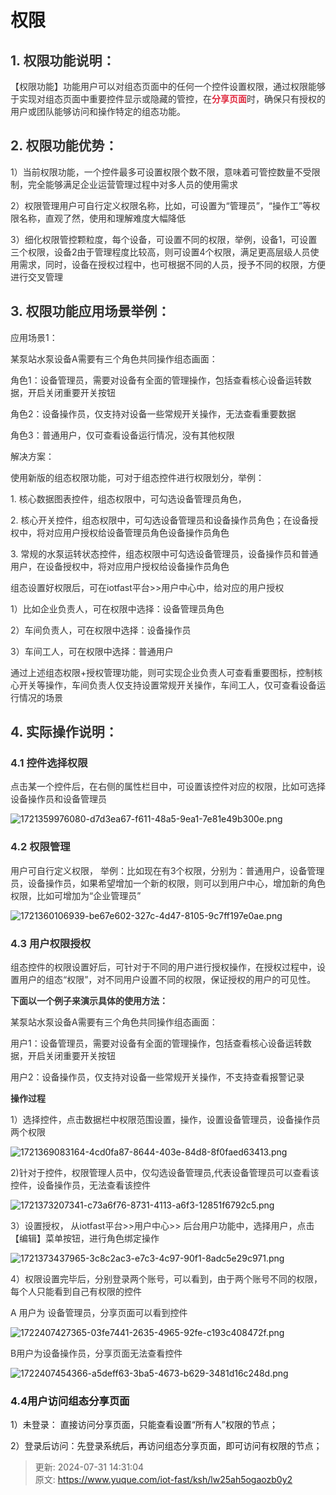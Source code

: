 # 权限

## <font style="color:rgb(51, 51, 51);">1. 权限功能说明：</font>
<font style="color:rgb(51, 51, 51);">【权限功能】功能用户可以对组态页面中的任何一个控件设置权限，通过权限能够于实现对组态页面中重要控件显示或隐藏的管控，在</font>**<font style="color:#DF2A3F;">分享页面</font>**<font style="color:rgb(51, 51, 51);">时，确保只有授权的用户或团队能够访问和操作特定的组态功能。</font>

## <font style="color:rgb(51, 51, 51);">2. 权限功能优势：</font>
<font style="color:rgb(51, 51, 51);">1）当前权限功能，一个控件最多可设置权限个数不限，意味着可管控数量不受限制，完全能够满足企业运营管理过程中对多人员的使用需求</font>

<font style="color:rgb(51, 51, 51);">2）权限管理用户可自行定义权限名称，比如，可设置为“管理员”，“操作工”等权限名称，直观了然，使用和理解难度大幅降低</font>

<font style="color:rgb(51, 51, 51);">3）细化权限管控颗粒度，每个设备，可设置不同的权限，举例，设备1，可设置三个权限，设备2由于管理程度比较高，则可设置4个权限，满足更高层级人员使用需求，同时，设备在授权过程中，也可根据不同的人员，授予不同的权限，方便进行交叉管理</font>

## <font style="color:rgb(51, 51, 51);">3. 权限功能应用场景举例：</font>
<font style="color:rgb(51, 51, 51);">应用场景1：</font>

<font style="color:rgb(51, 51, 51);">某泵站水泵设备A需要有三个角色共同操作组态画面：</font>

<font style="color:rgb(51, 51, 51);">角色1：设备管理员，需要对设备有全面的管理操作，包括查看核心设备运转数据，开启关闭重要开关按钮</font>

<font style="color:rgb(51, 51, 51);">角色2：设备操作员，仅支持对设备一些常规开关操作，无法查看重要数据</font>

<font style="color:rgb(51, 51, 51);">角色3：普通用户，仅可查看设备运行情况，没有其他权限</font>

<font style="color:rgb(51, 51, 51);">解决方案：</font>

<font style="color:rgb(51, 51, 51);">使用新版的组态权限功能，可对于组态控件进行权限划分，举例：</font>

<font style="color:rgb(51, 51, 51);">1. 核心数据图表控件，组态权限中，可勾选设备管理员角色，</font>

<font style="color:rgb(51, 51, 51);">2. 核心开关控件，组态权限中，可勾选设备管理员和设备操作员角色；在设备授权中，将对应用户授权给设备管理员角色设备操作员角色</font>

<font style="color:rgb(51, 51, 51);">3. 常规的水泵运转状态控件，组态权限中可勾选设备管理员，设备操作员和普通用户，在设备授权中，将对应用户授权给设备操作员角色</font>

<font style="color:rgb(51, 51, 51);">组态设置好权限后，可在iotfast平台>>用户中心中，给对应的用户授权</font>

<font style="color:rgb(51, 51, 51);">1）比如企业负责人，可在权限中选择：设备管理员角色</font>

<font style="color:rgb(51, 51, 51);">2）车间负责人，可在权限中选择：设备操作员</font>

<font style="color:rgb(51, 51, 51);">3）车间工人，可在权限中选择：普通用户</font>

<font style="color:rgb(51, 51, 51);">通过上述组态权限+授权管理功能，则可实现企业负责人可查看重要图标，控制核心开关等操作，车间负责人仅支持设置常规开关操作，车间工人，仅可查看设备运行情况的场景</font>

## <font style="color:rgb(51, 51, 51);">4. 实际操作说明：</font>
### <font style="color:rgb(51, 51, 51);">4.1 控件选择权限</font>
<font style="color:rgb(51, 51, 51);">点击某一个控件后，在右侧的属性栏目中，可设置该控件对应的权限，比如可选择设备操作员和设备管理员</font>

![1721359976080-d7d3ea67-f611-48a5-9ea1-7e81e49b300e.png](./img/HHikfGEw5K3OiCn_/1721359976080-d7d3ea67-f611-48a5-9ea1-7e81e49b300e-403714.png)

### <font style="color:rgb(51, 51, 51);">4.2 权限管理</font>
<font style="color:rgb(51, 51, 51);">用户可自行定义权限， 举例：比如现在有3个权限，分别为：普通用户，设备管理员，设备操作员，如果希望增加一个新的权限，则可以到用户中心，增加新的角色权限，比如可增加为“企业管理员”</font>

![1721360106939-be67e602-327c-4d47-8105-9c7ff197e0ae.png](./img/HHikfGEw5K3OiCn_/1721360106939-be67e602-327c-4d47-8105-9c7ff197e0ae-036120.png)

### <font style="color:rgb(51, 51, 51);">4.3  用户权限授权</font>
<font style="color:rgb(51, 51, 51);">组态控件的权限设置好后，可针对于不同的用户进行授权操作，在授权过程中，设置用户的组态“权限”，对不同用户设置不同的权限，保证授权的用户的可见性。</font>

**<font style="color:rgb(51, 51, 51);">下面以一个例子来演示具体的使用方法：</font>**

<font style="color:rgb(51, 51, 51);">某泵站水泵设备A需要有三个角色共同操作组态画面：</font>

<font style="color:rgb(51, 51, 51);">用户1：设备管理员，需要对设备有全面的管理操作，包括查看核心设备运转数据，开启关闭重要开关按钮</font>

<font style="color:rgb(51, 51, 51);">用户2：设备操作员，仅支持对设备一些常规开关操作，不支持查看报警记录</font>

**<font style="color:rgb(51, 51, 51);">操作过程</font>**

<font style="color:rgb(51, 51, 51);">1）选择控件，点击数据栏中权限范围设置，操作，设置设备管理员，设备操作员两个权限</font>

![1721369083164-4cd0fa87-8644-403e-84d8-8f0faed63413.png](./img/HHikfGEw5K3OiCn_/1721369083164-4cd0fa87-8644-403e-84d8-8f0faed63413-902039.png)

<font style="color:rgb(51, 51, 51);">2)针对于控件，权限管理人员中，仅勾选设备管理员,代表设备管理员可以查看该控件，设备操作员，无法查看该控件</font>

![1721373207341-c73a6f76-8731-4113-a6f3-12851f6792c5.png](./img/HHikfGEw5K3OiCn_/1721373207341-c73a6f76-8731-4113-a6f3-12851f6792c5-419038.png)

<font style="color:rgb(51, 51, 51);">3）设置授权， 从iotfast平台>>用户中心>> 后台用户功能中，选择用户，点击【编辑】菜单按钮，进行角色绑定操作</font>

![1721373437965-3c8c2ac3-e7c3-4c97-90f1-8adc5e29c971.png](./img/HHikfGEw5K3OiCn_/1721373437965-3c8c2ac3-e7c3-4c97-90f1-8adc5e29c971-603050.png)

<font style="color:rgb(51, 51, 51);">4）权限设置完毕后，分别登录两个账号，可以看到，由于两个账号不同的权限，每个人只能看到自己有权限的控件</font>

<font style="color:rgb(51, 51, 51);">A 用户为 设备管理员，分享页面可以看到控件</font>

![1722407427365-03fe7441-2635-4965-92fe-c193c408472f.png](./img/HHikfGEw5K3OiCn_/1722407427365-03fe7441-2635-4965-92fe-c193c408472f-749713.png)

<font style="color:rgb(51, 51, 51);">B用户为设备操作员，分享页面无法查看控件</font>

![1722407454366-a5deff63-3ba5-4673-b629-3481d16c248d.png](./img/HHikfGEw5K3OiCn_/1722407454366-a5deff63-3ba5-4673-b629-3481d16c248d-476023.png)

### 4.4用户访问组态分享页面
1）未登录： 直接访问分享页面，只能查看设置“所有人”权限的节点；

2）登录后访问：先登录系统后，再访问组态分享页面，即可访问有权限的节点；





> 更新: 2024-07-31 14:31:04  
> 原文: <https://www.yuque.com/iot-fast/ksh/lw25ah5ogaozb0y2>